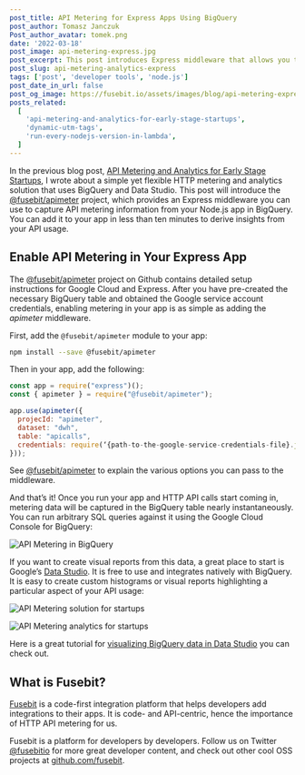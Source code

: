 ```yaml
---
post_title: API Metering for Express Apps Using BigQuery
post_author: Tomasz Janczuk
Post_author_avatar: tomek.png
date: '2022-03-18'
post_image: api-metering-express.jpg
post_excerpt: This post introduces Express middleware that allows you to start sending HTTP API metering data from your app to BigQuery in under ten minutes.
post_slug: api-metering-analytics-express
tags: ['post', 'developer tools', 'node.js']
post_date_in_url: false
post_og_image: https://fusebit.io/assets/images/blog/api-metering-express.jpg
posts_related:
  [
    'api-metering-and-analytics-for-early-stage-startups',
    'dynamic-utm-tags',
    'run-every-nodejs-version-in-lambda',
  ]
---
```


In the previous blog post, [API Metering and Analytics for Early Stage Startups](https://fusebit.io/blog/api-metering-and-analytics-for-early-stage-startups/), I wrote about a simple yet flexible HTTP metering and analytics solution that uses BigQuery and Data Studio. This post will introduce the [@fusebit/apimeter](https://github.com/fusebit/apimeter) project, which provides an Express middleware you can use to capture API metering information from your Node.js app in BigQuery. You can add it to your app in less than ten minutes to derive insights from your API usage.

## Enable API Metering in Your Express App

The [@fusebit/apimeter](https://github.com/fusebit/apimeter) project on Github contains detailed setup instructions for Google Cloud and Express. After you have pre-created the necessary BigQuery table and obtained the Google service account credentials, enabling metering in your app is as simple as adding the _apimeter_ middleware.

First, add the `@fusebit/apimeter` module to your app:

```bash
npm install --save @fusebit/apimeter
```

Then in your app, add the following:

```javascript
const app = require("express")();
const { apimeter } = require("@fusebit/apimeter");

app.use(apimeter({
  projecId: "apimeter",
  dataset: "dwh",
  table: "apicalls",
  credentials: require(‘{path-to-the-google-service-credentials-file}.json’),
}));
```

See [@fusebit/apimeter](https://github.com/fusebit/apimeter) to explain the various options you can pass to the middleware.

And that’s it! Once you run your app and HTTP API calls start coming in, metering data will be captured in the BigQuery table nearly instantaneously. You can run arbitrary SQL queries against it using the Google Cloud Console for BigQuery:

![API Metering in BigQuery](blog-api-metering-bigquery.png 'API Metering in BigQuery')

If you want to create visual reports from this data, a great place to start is Google’s [Data Studio](https://datastudio.withgoogle.com/). It is free to use and integrates natively with BigQuery. It is easy to create custom histograms or visual reports highlighting a particular aspect of your API usage:

![API Metering solution for startups](blog-metering-solution.png 'API Metering solution for Startups')

![API Metering analytics for startups](blog-metering-stats.png 'API Metering analytics for Startups')

Here is a great tutorial for [visualizing BigQuery data in Data Studio](https://cloud.google.com/bigquery/docs/visualize-data-studio) you can check out.

## What is Fusebit?

[Fusebit](https://fusebit.io) is a code-first integration platform that helps developers add integrations to their apps. It is code- and API-centric, hence the importance of HTTP API metering for us.

Fusebit is a platform for developers by developers. Follow us on Twitter [@fusebitio](https://twitter.com/fusebitio) for more great developer content, and check out other cool OSS projects at [github.com/fusebit](https://github.com/fusebit).
